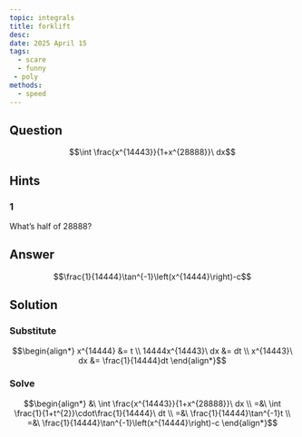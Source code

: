 ```yaml
---
topic: integrals
title: forklift
desc: 
date: 2025 April 15
tags:
  - scare
  - funny
 - poly
methods:
  - speed
---
```



## Question
```math
\int \frac{x^{14443}}{1+x^{28888}}\ dx
```


## Hints

### 1
What’s half of $28888$?


## Answer
```math
\frac{1}{14444}\tan^{-1}\left(x^{14444}\right)-c
```


## Solution

### Substitute
```math
\begin{align*}
  x^{14444} &= t
  \\ 14444x^{14443}\ dx &= dt
  \\ x^{14443}\ dx &= \frac{1}{14444}dt
\end{align*}
```

### Solve
```math
\begin{align*}
  &\ \int \frac{x^{14443}}{1+x^{28888}}\ dx
  \\ =&\ \int \frac{1}{1+t^{2}}\cdot\frac{1}{14444}\ dt
  \\ =&\ \frac{1}{14444}\tan^{-1}t
  \\ =&\ \frac{1}{14444}\tan^{-1}\left(x^{14444}\right)-c
\end{align*}
```
